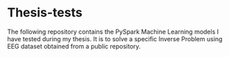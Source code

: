 # Thesis-tests

The following repository contains the PySpark Machine Learning models I have tested during my thesis.
It is to solve a specific Inverse Problem using EEG dataset obtained from a public repository.
